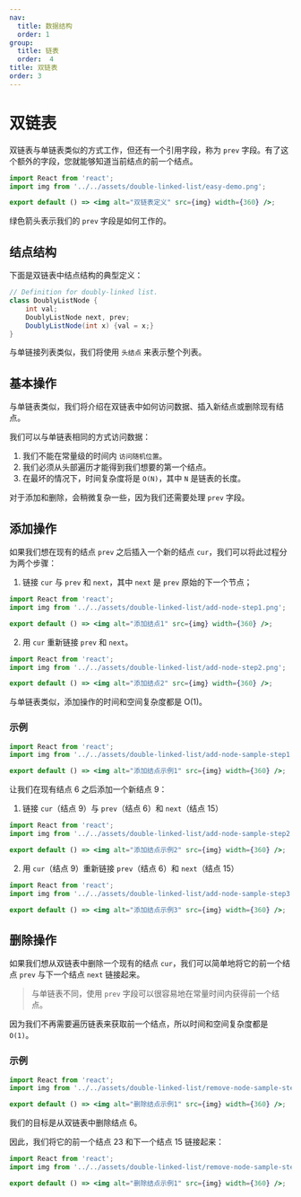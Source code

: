 ```yaml
---
nav:
  title: 数据结构
  order: 1
group:
  title: 链表
  order:  4
title: 双链表
order: 3
---
```


# 双链表

双链表与单链表类似的方式工作，但还有一个引用字段，称为 `prev` 字段。有了这个额外的字段，您就能够知道当前结点的前一个结点。

```jsx | inline
import React from 'react';
import img from '../../assets/double-linked-list/easy-demo.png';

export default () => <img alt="双链表定义" src={img} width={360} />;
```

绿色箭头表示我们的 `prev` 字段是如何工作的。

## 结点结构

下面是双链表中结点结构的典型定义：

```java
// Definition for doubly-linked list.
class DoublyListNode {
    int val;
    DoublyListNode next, prev;
    DoublyListNode(int x) {val = x;}
}
```

与单链接列表类似，我们将使用 `头结点` 来表示整个列表。

## 基本操作

与单链表类似，我们将介绍在双链表中如何访问数据、插入新结点或删除现有结点。

我们可以与单链表相同的方式访问数据：

1. 我们不能在常量级的时间内 `访问随机位置`。
2. 我们必须从头部遍历才能得到我们想要的第一个结点。
3. 在最坏的情况下，时间复杂度将是 `O(N)`，其中 `N` 是链表的长度。

对于添加和删除，会稍微复杂一些，因为我们还需要处理 `prev` 字段。

## 添加操作

如果我们想在现有的结点 `prev` 之后插入一个新的结点 `cur`，我们可以将此过程分为两个步骤：

1. 链接 `cur` 与 `prev` 和 `next`，其中 `next` 是 `prev` 原始的下一个节点；

```jsx | inline
import React from 'react';
import img from '../../assets/double-linked-list/add-node-step1.png';

export default () => <img alt="添加结点1" src={img} width={360} />;
```

2. 用 `cur` 重新链接 `prev` 和 `next`。

```jsx | inline
import React from 'react';
import img from '../../assets/double-linked-list/add-node-step2.png';

export default () => <img alt="添加结点2" src={img} width={360} />;
```

与单链表类似，添加操作的时间和空间复杂度都是 O(1)。

### 示例

```jsx | inline
import React from 'react';
import img from '../../assets/double-linked-list/add-node-sample-step1.png';

export default () => <img alt="添加结点示例1" src={img} width={360} />;
```

让我们在现有结点 6 之后添加一个新结点 9：

1. 链接 `cur`（结点 9）与 `prev`（结点 6）和 `next`（结点 15）

```jsx | inline
import React from 'react';
import img from '../../assets/double-linked-list/add-node-sample-step2.png';

export default () => <img alt="添加结点示例2" src={img} width={360} />;
```

2. 用 `cur`（结点 9）重新链接 `prev`（结点 6）和 `next`（结点 15）

```jsx | inline
import React from 'react';
import img from '../../assets/double-linked-list/add-node-sample-step3.png';

export default () => <img alt="添加结点示例3" src={img} width={360} />;
```

## 删除操作

如果我们想从双链表中删除一个现有的结点 `cur`，我们可以简单地将它的前一个结点 `prev` 与下一个结点 `next` 链接起来。

> 与单链表不同，使用 `prev` 字段可以很容易地在常量时间内获得前一个结点。

因为我们不再需要遍历链表来获取前一个结点，所以时间和空间复杂度都是 `O(1)`。

### 示例

```jsx | inline
import React from 'react';
import img from '../../assets/double-linked-list/remove-node-sample-step1.png';

export default () => <img alt="删除结点示例1" src={img} width={360} />;
```

我们的目标是从双链表中删除结点 6。

因此，我们将它的前一个结点 23 和下一个结点 15 链接起来：

```jsx | inline
import React from 'react';
import img from '../../assets/double-linked-list/remove-node-sample-step2.png';

export default () => <img alt="删除结点示例1" src={img} width={360} />;
```
